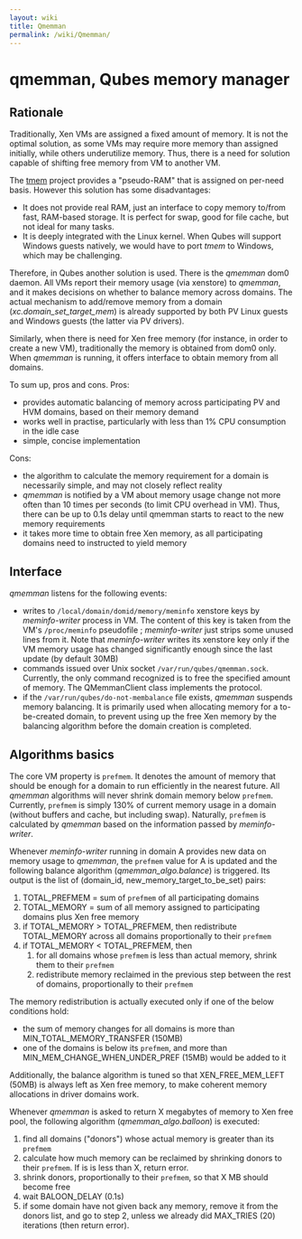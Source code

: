```yaml
---
layout: wiki
title: Qmemman
permalink: /wiki/Qmemman/
---
```


qmemman, Qubes memory manager
=============================

Rationale
---------

Traditionally, Xen VMs are assigned a fixed amount of memory. It is not the optimal solution, as some VMs may require more memory than assigned initially, while others underutilize memory. Thus, there is a need for solution capable of shifting free memory from VM to another VM.

The [​tmem](http://oss.oracle.com/projects/tmem/) project provides a "pseudo-RAM" that is assigned on per-need basis. However this solution has some disadvantages:

-   It does not provide real RAM, just an interface to copy memory to/from fast, RAM-based storage. It is perfect for swap, good for file cache, but not ideal for many tasks.
-   It is deeply integrated with the Linux kernel. When Qubes will support Windows guests natively, we would have to port *tmem* to Windows, which may be challenging.

Therefore, in Qubes another solution is used. There is the *qmemman* dom0 daemon. All VMs report their memory usage (via xenstore) to *qmemman*, and it makes decisions on whether to balance memory across domains. The actual mechanism to add/remove memory from a domain (*xc.domain\_set\_target\_mem*) is already supported by both PV Linux guests and Windows guests (the latter via PV drivers).

Similarly, when there is need for Xen free memory (for instance, in order to create a new VM), traditionally the memory is obtained from dom0 only. When *qmemman* is running, it offers interface to obtain memory from all domains.

To sum up, pros and cons. Pros:

-   provides automatic balancing of memory across participating PV and HVM domains, based on their memory demand
-   works well in practise, particularly with less than 1% CPU consumption in the idle case
-   simple, concise implementation

Cons:

-   the algorithm to calculate the memory requirement for a domain is necessarily simple, and may not closely reflect reality
-   *qmemman* is notified by a VM about memory usage change not more often than 10 times per seconds (to limit CPU overhead in VM). Thus, there can be up to 0.1s delay until qmemman starts to react to the new memory requirements
-   it takes more time to obtain free Xen memory, as all participating domains need to instructed to yield memory

Interface
---------

*qmemman* listens for the following events:

-   writes to `/local/domain/domid/memory/meminfo` xenstore keys by *meminfo-writer* process in VM. The content of this key is taken from the VM's `/proc/meminfo` pseudofile ; *meminfo-writer* just strips some unused lines from it. Note that *meminfo-writer* writes its xenstore key only if the VM memory usage has changed significantly enough since the last update (by default 30MB)
-   commands issued over Unix socket `/var/run/qubes/qmemman.sock`. Currently, the only command recognized is to free the specified amount of memory. The QMemmanClient class implements the protocol.
-   if the `/var/run/qubes/do-not-membalance` file exists, *qmemman* suspends memory balancing. It is primarily used when allocating memory for a to-be-created domain, to prevent using up the free Xen memory by the balancing algorithm before the domain creation is completed.

Algorithms basics
-----------------

The core VM property is `prefmem`. It denotes the amount of memory that should be enough for a domain to run efficiently in the nearest future. All *qmemman* algorithms will never shrink domain memory below `prefmem`. Currently, `prefmem` is simply 130% of current memory usage in a domain (without buffers and cache, but including swap). Naturally, `prefmem` is calculated by *qmemman* based on the information passed by *meminfo-writer*.

Whenever *meminfo-writer* running in domain A provides new data on memory usage to *qmemman*, the `prefmem` value for A is updated and the following balance algorithm (*qmemman\_algo.balance*) is triggered. Its output is the list of (domain\_id, new\_memory\_target\_to\_be\_set) pairs:

1.  TOTAL\_PREFMEM = sum of `prefmem` of all participating domains
2.  TOTAL\_MEMORY = sum of all memory assigned to participating domains plus Xen free memory
3.  if TOTAL\_MEMORY \> TOTAL\_PREFMEM, then redistribute TOTAL\_MEMORY across all domains proportionally to their `prefmem`
4.  if TOTAL\_MEMORY \< TOTAL\_PREFMEM, then
    1.  for all domains whose `prefmem` is less than actual memory, shrink them to their `prefmem`
    2.  redistribute memory reclaimed in the previous step between the rest of domains, proportionally to their `prefmem`

The memory redistribution is actually executed only if one of the below conditions hold:

-   the sum of memory changes for all domains is more than MIN\_TOTAL\_MEMORY\_TRANSFER (150MB)
-   one of the domains is below its `prefmem`, and more than MIN\_MEM\_CHANGE\_WHEN\_UNDER\_PREF (15MB) would be added to it

Additionally, the balance algorithm is tuned so that XEN\_FREE\_MEM\_LEFT (50MB) is always left as Xen free memory, to make coherent memory allocations in driver domains work.

Whenever *qmemman* is asked to return X megabytes of memory to Xen free pool, the following algorithm (*qmemman\_algo.balloon*) is executed:

1.  find all domains ("donors") whose actual memory is greater than its `prefmem`
2.  calculate how much memory can be reclaimed by shrinking donors to their `prefmem`. If is is less than X, return error.
3.  shrink donors, proportionally to their `prefmem`, so that X MB should become free
4.  wait BALOON\_DELAY (0.1s)
5.  if some domain have not given back any memory, remove it from the donors list, and go to step 2, unless we already did MAX\_TRIES (20) iterations (then return error).

